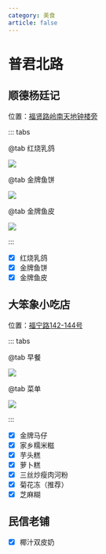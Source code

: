 ```yaml
---
category: 美食
article: false
---
```


# 普君北路

## 顺德杨廷记

<i class="fa-solid fa-location-dot"></i> 位置：<a href="https://ditu.amap.com/place/B0GU9OVEWS" target="_blank">福贤路岭南天地钟楼旁</a>

::: tabs

@tab 红烧乳鸽

![](https://img.sherry4869.com/blog/life/food/china/guangdong/foshan/cc/pjbl/ytj/img.jpg)

@tab 金牌鱼饼

![](https://img.sherry4869.com/blog/life/food/china/guangdong/foshan/cc/pjbl/ytj/img_2.jpg)

@tab 金牌鱼皮

![](https://img.sherry4869.com/blog/life/food/china/guangdong/foshan/cc/pjbl/ytj/img_3.jpg)

:::

- [x] 红烧乳鸽
- [x] 金牌鱼饼
- [x] 金牌鱼皮

## 大笨象小吃店

<i class="fa-solid fa-location-dot"></i> 位置：<a href="https://ditu.amap.com/place/B02F50W3ZH" target="_blank">福宁路142-144号</a>

::: tabs

@tab 早餐

![](https://img.sherry4869.com/blog/life/food/china/guangdong/foshan/cc/pjbl/dbx/img.jpg)

@tab 菜单

![](https://img.sherry4869.com/blog/life/food/china/guangdong/foshan/cc/pjbl/dbx/img_2.jpg)

:::

- [x] 金牌马仔
- [x] 家乡糯米糍
- [x] 芋头糕
- [x] 萝卜糕
- [x] 三丝炒瘦肉河粉
- [x] 菊花冻（推荐）
- [x] 芝麻糊

## 民信老铺

- [x] 椰汁双皮奶